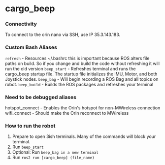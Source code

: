 # cargo_beep
### Connectivity
To connect to the orin nano via SSH, use IP 35.3.143.183.

### Custom Bash Aliases
```refresh``` - Resources ~/.bashrc this is important because ROS alters file paths on build.
        So if you change and build the code without refreshing it will run the old version
```beep_start``` - Refreshes terminal and runs the cargo_beep startup file.
    The startup file initializes the IMU, Motor, and both Joystick nodes.
```beep_bag``` - Will begin recording a ROS Bag and all topics on robot.
```beep_build``` - Builds the ROS packages and refreshes your terminal

### Need to be debugged aliases
hotspot_connect - Enables the Orin's hotspot for non-MWireless connection
wifi_connect - Should make the Orin reconnect to MWireless

### How to run the robot
1. Prepare to open 3ish terminals. Many of the commands will block your terminal.
2. Run ```beep_start```
3. Optional: Run ```beep_bag in a new terminal```
4. Run ```ros2 run [cargo_beep] (file_name)```
